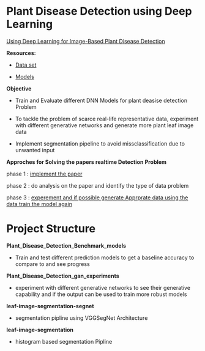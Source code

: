 # Plant Disease Detection using Deep Learning

[Using Deep Learning for Image-Based Plant Disease Detection](https://arxiv.org/pdf/1604.03169.pdf) 

**Resources:**
- [Data set](https://github.com/spMohanty/PlantVillage-Dataset)

- [Models](https://gitlab.com/Israel777/Plant_Disease_Detection_models)



**Objective**

- Train and Evaluate different DNN Models for plant deasise detection Problem

- To tackle the problem of scarce real-life representative data, experiment with different generative networks and generate more plant leaf image data

- Implement segmentation pipeline to avoid missclassification due to unwanted input 



**Approches for Solving the papers realtime Detection Problem**

phase 1 : [implement the paper](https://github.com/singnet/plant-disease-experiments/tree/master/Plant_Disease_Detection_Benchmark_models) 

phase 2 : do analysis on the paper and identify the type of data problem 

phase 3 : [experement and if possible generate Apprprate data
		  using the data train the model again](https://github.com/singnet/plant_disease_experements/tree/master/Plant_Disease_Detection_gan_experimants)


# Project Structure

**Plant_Disease_Detection_Benchmark_models**

- Train and test different prediction models to get a baseline accuracy to compare to and see progress

**Plant_Disease_Detection_gan_experiments**

- experiment with different generative networks to see their generative capability and if the output can be used to train more robust models

**leaf-image-segmentation-segnet**

- segmentation pipline using VGGSegNet Architecture

**leaf-image-segmentation**

- histogram based segmentation Pipline 

